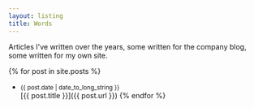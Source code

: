 ```yaml
---
layout: listing
title: Words
---
```


Articles I've written over the years, some written for the company blog, some written for my own site.

{% for post in site.posts %}
* <small>{{ post.date | date_to_long_string }}</small><br>[{{ post.title }}]({{ post.url }})
{% endfor %}
